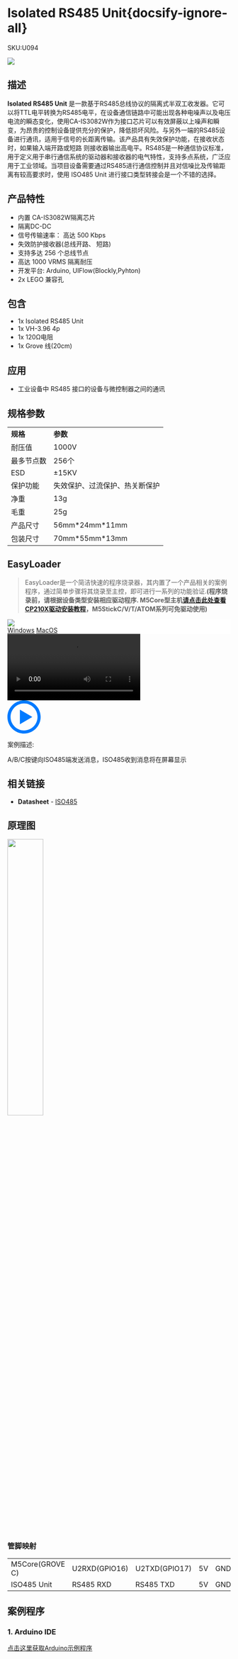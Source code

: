 # Isolated RS485 Unit{docsify-ignore-all}

<el-tag effect="plain">SKU:U094</el-tag>

<div class="product_pic"><img src="assets/img/product_pics/unit/iso485/iso485.webp"></div>

## 描述

**Isolated RS485 Unit** 是一款基于RS485总线协议的隔离式半双工收发器。它可以将TTL电平转换为RS485电平，在设备通信链路中可能出现各种电噪声以及电压电流的瞬态变化，使用CA-IS3082W作为接口芯片可以有效屏蔽以上噪声和瞬变，为昂贵的控制设备提供充分的保护，降低损坏风险。与另外一端的RS485设备进行通讯，适用于信号的长距离传输。该产品具有失效保护功能，在接收状态时，如果输入端开路或短路 则接收器输出高电平。RS485是一种通信协议标准，用于定义用于串行通信系统的驱动器和接收器的电气特性，支持多点系统，广泛应用于工业领域。当项目设备需要通过RS485进行通信控制并且对信噪比及传输距离有较高要求时，使用 ISO485 Unit 进行接口类型转接会是一个不错的选择。

## 产品特性

- 内置 CA-IS3082W隔离芯片
- 隔离DC-DC
- 信号传输速率： 高达 500 Kbps
- 失效防护接收器(总线开路、 短路)
- 支持多达 256 个总线节点
- 高达 1000 VRMS 隔离耐压
- 开发平台: Arduino, UIFlow(Blockly,Pyhton)
- 2x LEGO 兼容孔

## 包含

- 1x Isolated RS485 Unit
- 1x VH-3.96 4p
- 1x 120Ω电阻
- 1x Grove 线(20cm)

## 应用

- 工业设备中 RS485 接口的设备与微控制器之间的通讯

## 规格参数

<table>
   <tr style="font-weight:bold">
      <td>规格</td>
      <td>参数</td>
   </tr>
   <tr>
      <td>耐压值</td>
      <td>1000V</td>
   </tr>
   <tr>
      <td>最多节点数</td>
      <td>256个</td>
   </tr>
   <tr>
      <td>ESD</td>
      <td>±15KV</td>
   </tr>
   <tr>
      <td>保护功能</td>
      <td>失效保护、过流保护、热关断保护</td>
   </tr>
   <tr>
   <td>净重</td>
      <td>13g</td>
   </tr>
   <tr>
      <td>毛重</td>
      <td>25g</td>
   </tr>
   <tr>
      <td>产品尺寸</td>
      <td>56mm*24mm*11mm</td>
   </tr>
   <tr>
      <td>包装尺寸</td>
      <td>70mm*55mm*13mm</td>
   </tr>
 </table>

## EasyLoader

>EasyLoader是一个简洁快速的程序烧录器，其内置了一个产品相关的案例程序，通过简单步骤将其烧录至主控，即可进行一系列的功能验证.**(程序烧录前，请根据设备类型安装相应驱动程序. M5Core型主机[请点击此处查看CP210X驱动安装教程](zh_CN/arduino/arduino_development?id=安装串口驱动)，M5StickC/V/T/ATOM系列可免驱动使用)**

<div class="easyloader-box">
    <div style="background-color:white;">
        <div><img src="https://m5stack.oss-cn-shenzhen.aliyuncs.com/image/easyloader_intro.webp"></div>
        <div class="easyloader-btn">
            <a href="https://m5stack.oss-cn-shenzhen.aliyuncs.com/EasyLoader/Windows/UNIT/For%20M5Core/EasyLoader_ISO485_UNIT_With_M5Core.exe">Windows</a>
            <a href="https://m5stack.oss-cn-shenzhen.aliyuncs.com/EasyLoader/MacOS/UNIT/EasyLoader_ISO485_Unit_For_M5Core_.dmg">MacOS</a>
        </div>
    </div>
    <div>
        <video id="example_video" controls>
            <source src="https://m5stack.oss-cn-shenzhen.aliyuncs.com/video/Product_example_video/Unit/ISO485.mp4">
        </video>
        <div class="easyloader-mask">
        <a>
            <svg id="play-btn" t="1583228776634" class="icon" viewBox="0 0 1024 1024" version="1.1" xmlns="http://www.w3.org/2000/svg" p-id="4152" width="75" height="75"><path d="M512 0C229.216 0 0 229.216 0 512s229.216 512 512 512 512-229.216 512-512S794.784 0 512 0z m0 928C282.24 928 96 741.76 96 512S282.24 96 512 96s416 186.24 416 416-186.24 416-416 416zM384 288l384 224-384 224z" p-id="4153" fill="#007aff"></path></svg></a>
            <p>案例描述:</p>
            <p>A/B/C按键向ISO485端发送消息，ISO485收到消息将在屏幕显示</p>
        </div>
    </div>
</div>

## 相关链接

-  **Datasheet** - [ISO485](https://m5stack.oss-cn-shenzhen.aliyuncs.com/resource/docs/datasheet/unit/IS3082W.pdf)

## 原理图

<img src="assets/img/product_pics/unit/iso485/iso485_sch.webp" width="40%">

### 管脚映射

<table>
 <tr><td>M5Core(GROVE C)</td><td>U2RXD(GPIO16)</td><td>U2TXD(GPIO17)</td><td>5V</td><td>GND</td></tr>
 <tr><td>ISO485 Unit</td><td>RS485 RXD</td><td>RS485 TXD</td><td>5V</td><td>GND</td></tr>
</table>

## 案例程序

### 1. Arduino IDE

[点击这里获取Arduino示例程序](https://github.com/m5stack/M5-ProductExampleCodes/tree/master/Unit/ISO485)


<script>

   var purchase_link = 'https://m5stack.com/collections/m5-unit/products/isolated-rs485-unit';

   anchor_search(purchase_link);
   scrollFunc();

</script>